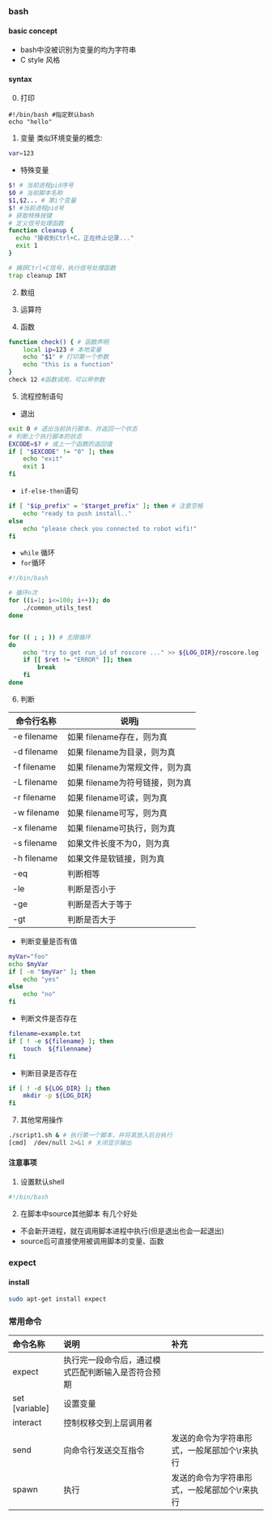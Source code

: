 ### bash
#### basic concept
- bash中没被识别为变量的均为字符串
- C style 风格
#### syntax
0. 打印
```
#!/bin/bash #指定默认bash
echo "hello"
```
1. 变量
类似环境变量的概念:
```bash
var=123
```
- 特殊变量
```bash
$! # 当前进程pid序号
$0 # 当前脚本名称
$1,$2... # 第i个变量
$! #当前进程pid号
# 获取特殊按键
# 定义信号处理函数
function cleanup {
  echo "接收到Ctrl+C，正在终止记录..."
  exit 1
}

# 捕获Ctrl+C信号，执行信号处理函数
trap cleanup INT
```

2. 数组

3. 运算符
4. 函数
```bash
function check() { # 函数声明
	local ip=123 # 本地变量
	echo "$1" # 打印第一个参数
	echo "this is a function"
}
check 12 #函数调用，可以带参数
```

5. 流程控制语句
- 退出
```bash
exit 0 # 退出当前执行脚本，并返回一个状态
# 判断上个执行脚本的状态
EXCODE=$? # 或上一个函数的返回值
if [ "$EXCODE" != "0" ]; then
    echo "exit"
    exit 1
fi
```
- `if-else-then`语句
```bash
if [ "$ip_prefix" = "$target_prefix" ]; then # 注意空格
    echo "ready to push install.."
else
    echo "please check you connected to robot wifi!"
fi
```
- `while` 循环
- `for`循环
```bash
#!/bin/bash

# 循环n次
for ((i=1; i<=100; i++)); do
    ./common_utils_test
done


for (( ; ; )) # 无限循环
do
	echo "try to get run_id of roscore ..." >> ${LOG_DIR}/roscore.log
	if [[ $ret != "ERROR" ]]; then
		break
	fi
done
```
6. 判断

| 命令行名称 | 说明j |
| ---- | ---- |
| -e filename | 如果 filename存在，则为真 |
| -d filename | 如果 filename为目录，则为真 |
| -f filename | 如果 filename为常规文件，则为真 |
| -L filename | 如果 filename为符号链接，则为真 |
| -r filename | 如果 filename可读，则为真 |
| -w filename | 如果 filename可写，则为真 |
| -x filename | 如果 filename可执行，则为真 |
| -s filename | 如果文件长度不为0，则为真 |
| -h filename | 如果文件是软链接，则为真 |
| -eq | 判断相等 |
| -le | 判断是否小于 |
| -ge | 判断是否大于等于 |
| -gt | 判断是否大于 |
- 判断变量是否有值
```bash
myVar="foo"
echo $myVar
if [ -n "$myVar" ]; then
	echo "yes"
else
	echo "no"
fi
```
- 判断文件是否存在
```bash
filename=example.txt
if [ ! -e ${filename} ]; then
	touch  ${filenname}
fi

```
- 判断目录是否存在
```bash
if [ ! -d ${LOG_DIR} ]; then
	mkdir -p ${LOG_DIR}
fi
```
7. 其他常用操作
```bash
./script1.sh & # 执行第一个脚本，并将其放入后台执行
[cmd]  /dev/null 2>&1 # 关闭显示输出
```

#### 注意事项
1. 设置默认shell
```bash
#!/bin/bash
```
2. 在脚本中source其他脚本
有几个好处
- 不会新开进程，就在调用脚本进程中执行(但是退出也会一起退出)
- source后可直接使用被调用脚本的变量、函数

### expect
#### install
```bash
sudo apt-get install expect
```
### 常用命令

|命令名称| 说明| 补充|
|:---|:---|:---|
|expect| 执行完一段命令后，通过模式匹配判断输入是否符合预期| |
|set [variable]| 设置变量 | |
|interact | 控制权移交到上层调用者 | |
|send | 向命令行发送交互指令 | 发送的命令为字符串形式，一般尾部加个\r来执行 |
|spawn | 执行 | 发送的命令为字符串形式，一般尾部加个\r来执行 |